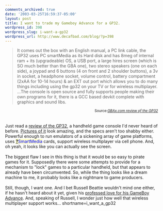 ```yaml
---
comments_archived: true
date: '2003-03-25T16:59:37-05:00'
layout: post
title: I want to trade my Gameboy Advance for a GP32.
wordpress_id: 398
wordpress_slug: i-want-a-gp32
wordpress_url: http://www.decafbad.com/blog/?p=398
---
```

<blockquote cite="http://www.gbax.com/gp32review.html">
It comes out the box with an English manual, a PC link cable, the GP32
uses PC smartMedia as its Hard disk and has 8meg of internal ram + its
(upgradeable) OS, a USB port, a large hires screen (which is SO much
better than the GBA one), two stereo speakers (one on each side), a
joypad and 6 buttons (4 on front and 2 shoulder buttons), a 3v in
socket, a headphone socket, volume control, battery compartment (2xAA
for 10-14 hours) &amp; an EXT out port which allows you to do many things
including using the gp32 on your TV or for wireless multiplayer.
...The console is open source and fully supports people making their
own programs for it, there is a GCC based devkit complete with
graphics and sound libs.
</blockquote>
<div class="credit" align="right"><small>Source:<cite><a href="http://www.gbax.com/gp32review.html">GBAx.com review of the GP32</a></cite></small></div>
<br /><br />
Just read a <a href="http://www.gbax.com/gp32review.html" target="_top">review of the GP32</a>,
a handheld game console I'd never heard of before.
<a href="http://www.gbax.com/gp32pics.html" target="_top">Pictures of it</a> look amazing,
and the specs aren't too shabby either.  Powerful enough to run
emulators of a sickening array of game platforms, uses <span style='background : #FFFFCE;'><a href="http://www.decafbad.com/twiki/bin/edit/Main/SmartMedia?topicparent=Main.FilterData"><b>?</b></a><font color="#0000FF">SmartMedia</font></span>
cards, support wireless multiplayer via cell phone.  And, oh yeah, it
looks like you can actually see the screen.
<br /><br />
The biggest flaw I see in this thing is that it would be so easy to
pirate games for it.  Supposedly there were some attempts to provide
for a mechanism to "lock" games to a particular handheld, but that
appears to already have been circumvented.  So, while the thing looks
like a dream machine to me, it probably looks like a nightmare to game
producers.
<br /><br />
Still, though, I want one.  And I bet Russell Beattie wouldn't mind
one either, if he hasn't heard about it yet, given his
<a href="http://www.russellbeattie.com/notebook/20021201.html#184646" target="_top">professed love for his GameBoy Advance</a>.
And, speaking of Russell, I wonder just how well that wireless
multiplayer support works...
<!--more-->
shortname=i_want_a_gp32
